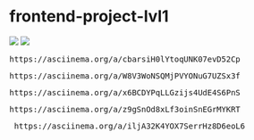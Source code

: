# frontend-project-lvl1
<a href="https://codeclimate.com/github/codeclimate/codeclimate/maintainability"><img src="https://api.codeclimate.com/v1/badges/a99a88d28ad37a79dbf6/maintainability" /></a>
<a href="https://codeclimate.com/github/codeclimate/codeclimate/test_coverage"><img src="https://api.codeclimate.com/v1/badges/a99a88d28ad37a79dbf6/test_coverage" /></a>
<pre>https://asciinema.org/a/cbarsiH0lYtoqUNK07evD52Cp
</pre>
<pre>https://asciinema.org/a/W8V3WoNSQMjPVYONuG7UZSx3f
</pre>
<pre>https://asciinema.org/a/x6BCDYPqLLGzijs4UdE4S6PnS
</pre>
<pre>https://asciinema.org/a/z9gSnOd8xLf3oinSnEGrMYKRT
</pre>
<pre> https://asciinema.org/a/iljA32K4YOX7SerrHz8D6eoL6
</pre>
